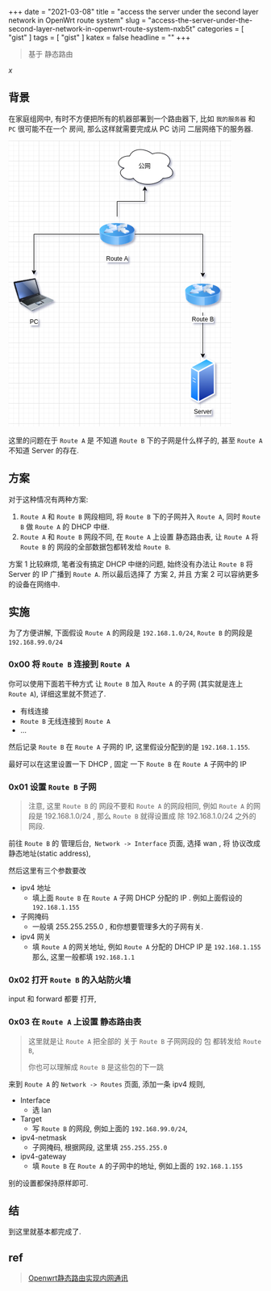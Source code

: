 +++
date = "2021-03-08"
title = "access the server under the second layer network in OpenWrt route system"
slug = "access-the-server-under-the-second-layer-network-in-openwrt-route-system-nxb5t"
categories = [ "gist" ]
tags = [ "gist" ]
katex = false
headline = ""
+++

> 基于 静态路由 

$x$

## 背景

在家庭组网中, 有时不方便把所有的机器部署到一个路由器下, 比如 `我的服务器` 和 `PC` 很可能不在一个 房间, 那么这样就需要完成从 PC 访问  二层网络下的服务器.

![openwrt-home-networking-0](https://raw.githubusercontent.com/Kuri-su/KBlog/master/assets/gists/openwrt-home-networking-0.png)

这里的问题在于 `Route A` 是 不知道 `Route B` 下的子网是什么样子的, 甚至 `Route A` 不知道 Server 的存在. 

## 方案
对于这种情况有两种方案:
1. `Route A` 和 `Route B` 网段相同, 将 `Route B` 下的子网并入 `Route A`, 同时 `Route B` 做 `Route A` 的 DHCP 中继.
2. `Route A` 和 `Route B` 网段不同, 在 `Route A` 上设置 静态路由表, 让 `Route A` 将 `Route B` 的 网段的全部数据包都转发给 `Route B`.

方案 1 比较麻烦, 笔者没有搞定 DHCP 中继的问题, 始终没有办法让 `Route B` 将 Server 的 IP 广播到 `Route A`. 所以最后选择了 方案 2, 并且 方案 2 可以容纳更多的设备在网络中.

## 实施

为了方便讲解, 下面假设 `Route A` 的网段是 `192.168.1.0/24`, `Route B` 的网段是 `192.168.99.0/24`

### 0x00 将 `Route B` 连接到 `Route A`

你可以使用下面若干种方式 让 `Route B` 加入 `Route A` 的子网 (其实就是连上 `Route A`), 详细这里就不赘述了.
* 有线连接 
* `Route B`  无线连接到 `Route A`
* ...

然后记录 `Route B` 在 `Route A` 子网的 IP, 这里假设分配到的是 `192.168.1.155`.

最好可以在这里设置一下 DHCP , 固定 一下 `Route B` 在 `Route A` 子网中的 IP

### 0x01 设置 `Route B` 子网

> 注意, 这里 `Route B` 的 网段不要和 `Route A` 的网段相同, 例如 `Route A` 的网段是 192.168.1.0/24 , 那么 `Route B` 就得设置成 除 192.168.1.0/24  之外的网段.

前往 `Route B` 的 管理后台,` Network -> Interface` 页面, 选择 wan , 将 协议改成 静态地址(static address), 

然后这里有三个参数要改
* ipv4 地址
  * 填上面 `Route B` 在 `Route A` 子网 DHCP 分配的 IP . 例如上面假设的 `192.168.1.155`
* 子网掩码
  * 一般填 255.255.255.0 , 和你想要管理多大的子网有关.
* ipv4 网关
  * 填 `Route A` 的网关地址, 例如 `Route A` 分配的 DHCP IP 是 `192.168.1.155` 那么, 这里一般都填 `192.168.1.1`

### 0x02 打开 `Route B` 的入站防火墙

input 和 forward 都要 打开, 

### 0x03 在 `Route A` 上设置 静态路由表

> 这里就是让 `Route A` 把全部的 关于 `Route B` 子网网段的 包 都转发给 `Route B`, 
>
> 你也可以理解成 `Route B` 是这些包的下一跳

来到 `Route A` 的 `Network -> Routes` 页面, 添加一条 ipv4 规则, 

* Interface 
  * 选 lan
* Target 
  * 写 `Route B` 的网段, 例如上面的 `192.168.99.0/24`, 
* ipv4-netmask
  * 子网掩码, 根据网段, 这里填 `255.255.255.0`
* ipv4-gateway
  * 填 `Route B` 在 `Route A` 的子网中的地址, 例如上面的 `192.168.1.155`

别的设置都保持原样即可.

## 结

到这里就基本都完成了.

## ref

> [Openwrt静态路由实现内网通讯](https://blog.csdn.net/wgl307293845/article/details/90548290)